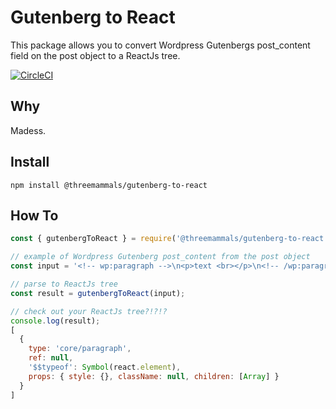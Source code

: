 # Gutenberg to React

This package allows you to convert Wordpress Gutenbergs post_content field on the post object to a ReactJs tree.

[![CircleCI](https://circleci.com/gh/ThreeMammals/gutenberg-to-react/tree/master.svg?style=svg)](https://circleci.com/gh/ThreeMammals/gutenberg-to-react/tree/master)

## Why

Madess.

## Install

`npm install @threemammals/gutenberg-to-react`

## How To

```javascript
const { gutenbergToReact } = require('@threemammals/gutenberg-to-react');

// example of Wordpress Gutenberg post_content from the post object
const input = '<!-- wp:paragraph -->\n<p>text <br></p>\n<!-- /wp:paragraph -->';

// parse to ReactJs tree
const result = gutenbergToReact(input);

// check out your ReactJs tree?!?!?
console.log(result);
[
  {
    type: 'core/paragraph',
    ref: null,
    '$$typeof': Symbol(react.element),
    props: { style: {}, className: null, children: [Array] }
  }
]
```